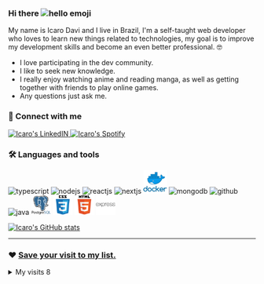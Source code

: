 
### Hi there <img src="https://camo.githubusercontent.com/e8e7b06ecf583bc040eb60e44eb5b8e0ecc5421320a92929ce21522dbc34c891/68747470733a2f2f6d656469612e67697068792e636f6d2f6d656469612f6876524a434c467a6361737252346961377a2f67697068792e676966" width="48px" height="48px" alt="hello emoji" />

My name is Icaro Davi and I live in Brazil, I'm a self-taught web developer who loves to learn new things related to technologies, my goal is to improve my development skills and become an even better professional. 🤓

* I love participating in the dev community.
* I like to seek new knowledge.
* I really enjoy watching anime and reading manga, as well as getting together with friends to play online games.
* Any questions just ask me.

### 🔗 Connect with me

<a href="https://www.linkedin.com/in/icaro-davi/">
  <img alt="Icaro's LinkedIN" width="40px" src="https://raw.githubusercontent.com/peterthehan/peterthehan/master/assets/linkedin.svg" />
</a>
<a href="https://open.spotify.com/user/sw9pqgjuyza6g8r7oi2mqp9e5">
  <img alt="Icaro's Spotify" width="40px" src="https://raw.githubusercontent.com/peterthehan/peterthehan/master/assets/spotify.svg" />
</a>

### 🛠️ Languages and tools 

<img src="https://img.icons8.com/color/48/000000/typescript.png" alt="typescript"/>
<img src="https://img.icons8.com/color/48/000000/nodejs.png" alt="nodejs"/>
<img src="https://img.icons8.com/office/48/000000/react.png" alt="reactjs"/>
<img src="https://assets.vercel.com/image/upload/v1607554385/repositories/next-js/next-logo.png" height="48px" alt="nextjs" />
<img src="https://raw.githubusercontent.com/github/explore/80688e429a7d4ef2fca1e82350fe8e3517d3494d/topics/docker/docker.png" width="48px" height="48px" alt="docker"/>
<img src="https://img.icons8.com/external-tal-revivo-shadow-tal-revivo/48/000000/external-mongodb-a-cross-platform-document-oriented-database-program-logo-shadow-tal-revivo.png" alt="mongodb"/>
<img src="https://img.icons8.com/material-outlined/48/000000/github.png" alt="github"/>
<img src="https://img.icons8.com/color/48/000000/java-coffee-cup-logo--v1.png" alt="java"/>
<img src="https://raw.githubusercontent.com/devicons/devicon/master/icons/postgresql/postgresql-original-wordmark.svg" alt="postgresql" width="40px" height="40px"/>
<img src="https://raw.githubusercontent.com/devicons/devicon/master/icons/css3/css3-original-wordmark.svg" alt="css3" width="40px" height="40px"/> 
<img src="https://raw.githubusercontent.com/devicons/devicon/master/icons/html5/html5-original-wordmark.svg" alt="html5" width="40px" height="40px"/>
<img src="https://raw.githubusercontent.com/devicons/devicon/master/icons/express/express-original-wordmark.svg" alt="express" width="40px" height="40px"/>

[![Icaro's GitHub stats](https://github-readme-stats.vercel.app/api?username=icaro-davi&count_private=true)](https://github.com/anuraghazra/github-readme-stats)

---

### ❤️ [Save your visit to my list.](http://localhost:8080)

<details>
	<summary>My visits 8</summary>

	[@icaro_davi_](https://github.com/icaro_davi_)[@teste](https://github.com/teste)[@teste-2](https://github.com/teste-2)[@6qp1xo](https://github.com/6qp1xo)[@r7r0og](https://github.com/r7r0og)[@agwuqo](https://github.com/agwuqo)[@wfjp2d](https://github.com/wfjp2d)[@tyum9z](https://github.com/tyum9z)
</details>